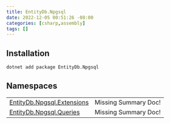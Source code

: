 ```yaml
---
title: EntityDb.Npgsql
date: 2022-12-05 00:51:26 -08:00
categories: [csharp,assembly]
tags: []
---
```


## Installation
```sh
dotnet add package EntityDb.Npgsql
```
## Namespaces
<table><tr><td><a href='/posts/csharp.namespace.entitydb.npgsql.extensions/'>EntityDb.Npgsql.Extensions</a></td><td>Missing Summary Doc!</td></tr><tr><td><a href='/posts/csharp.namespace.entitydb.npgsql.queries/'>EntityDb.Npgsql.Queries</a></td><td>Missing Summary Doc!</td></tr></table>
